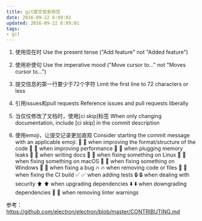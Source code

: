 ```yaml
---
title: git提交信息规范
date: 2016-09-22 6:09:01
updated: 2016-09-22 6:09:01
tags:
- git
---
```


1. 使用现在时
Use the present tense ("Add feature" not "Added feature")
<!-- more -->
2. 使用祈使句
Use the imperative mood ("Move cursor to..." not "Moves cursor to...")

3. 提交信息的第一行要少于72个字符
Limit the first line to 72 characters or less

4. 引用issues和pull requests
Reference issues and pull requests liberally

5. 当仅仅修改了文档时，使用[ci skip]标签
When only changing documentation, include [ci skip] in the commit description

6. 使用emoji，让提交记录更加直观
Consider starting the commit message with an applicable emoji:
🎨 :art: when improving the format/structure of the code
🐎 :racehorse: when improving performance
🚱 :non-potable_water: when plugging memory leaks
📝 :memo: when writing docs
🐧 :penguin: when fixing something on Linux
🍎 :apple: when fixing something on macOS
🏁 :checkered_flag: when fixing something on Windows
🐛 :bug: when fixing a bug
🔥 :fire: when removing code or files
💚 :green_heart: when fixing the CI build
✅ :white_check_mark: when adding tests
🔒 :lock: when dealing with security
⬆️ :arrow_up: when upgrading dependencies
⬇️ :arrow_down: when downgrading dependencies
👕 :shirt: when removing linter warnings

参考：
https://github.com/electron/electron/blob/master/CONTRIBUTING.md


